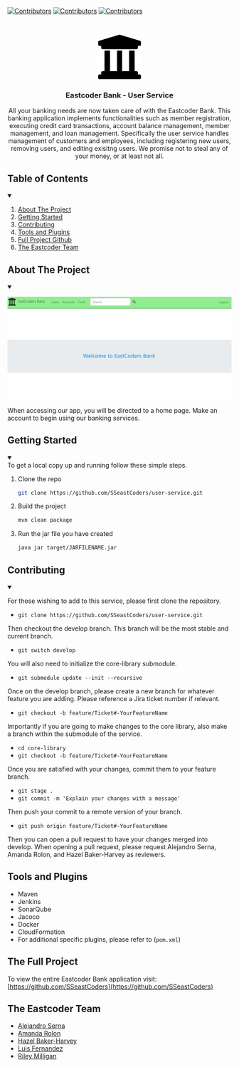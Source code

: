 
<!-- PROJECT SHIELDS -->
<!--
*** I'm using markdown "reference style" links for readability.
*** Reference links are enclosed in brackets [ ] instead of parentheses ( ).
*** See the bottom of this document for the declaration of the reference variables
*** for contributors-url, forks-url, etc. This is an optional, concise syntax you may use.
*** https://www.markdownguide.org/basic-syntax/#reference-style-links
-->

[![Contributors][contributors-shield]][contributors-url]
[![Contributors][contributions-shield]][contributors-url]
[![Contributors][size-shield]][contributors-url]

<!-- PROJECT LOGO -->
<br />
<p align="center">
  <a href="https://github.com/SSeastCoders/user-service">
    <img src="src/main/resources/static/SimpleBankLogo.png" alt="Logo" width="100" height="100">
  </a>

<h3 align="center">Eastcoder Bank - User Service</h3>

  <p align="center">
    All your banking needs are now taken care of with the Eastcoder Bank. This banking application implements functionalities such as member registration, executing
    credit card transactions, account balance management, member management, and loan
    management. Specifically the user service handles management of customers and employees, including registering new users, removing users, and editing exisitng users.
    We promise not to steal any of your money, or at least not all.
  </p>
</p>

<!-- TABLE OF CONTENTS -->

## Table of Contents

  <details open="open">
  <summary></summary>
  <ol>
    <li>
      <a href="#about-the-project">About The Project</a>
    </li>
    <li>
      <a href="#getting-started">Getting Started</a>
    </li>
    <li><a href="#contributing">Contributing</a></li>
    <li><a href="#tools-and-plugins">Tools and Plugins</a></li>
    <li><a href="#the-full-project">Full Project Github</a></li>
    <li><a href="#the-eastcoder-team">The Eastcoder Team</a></li>
  </ol>
</details>

<!-- ABOUT THE PROJECT -->

## About The Project
<details open="open">
<summary></summary>

[![Product Name Screen Shot][product-screenshot]]()

When accessing our app, you will be directed to a home page. Make an account to begin using our banking services.

</details>
<!-- GETTING STARTED -->

## Getting Started
<details open="open">
<summary></summary>
To get a local copy up and running follow these simple steps.
</details>

1. Clone the repo
   ```sh
   git clone https://github.com/SSeastCoders/user-service.git
   ```
2. Build the project
   ```sh
   mvn clean package
   ```
3. Run the jar file you have created
   ```sh
   java jar target/JARFILENAME.jar
   ```

## Contributing
<details open="open">
<summary></summary>

For those wishing to add to this service, please first clone the repository.
- `git clone https://github.com/SSeastCoders/user-service.git`

Then checkout the develop branch. This branch will be the most stable and current branch.
- `git switch develop`

You will also need to initialize the core-library submodule.
- `git submodule update --init --recursive`

Once on the develop branch, please create a new branch for whatever feature you are adding.
Please reference a Jira ticket number if relevant.
- `git checkout -b feature/Ticket#-YourFeatureName`

Importantly if you are going to make changes to the core library, also make a branch within the submodule of the service.
- `cd core-library`
- `git checkout -b feature/Ticket#-YourFeatureName`

Once you are satisfied with your changes, commit them to your feature branch.
- `git stage .`
- `git commit -m 'Explain your changes with a message'`

Then push your commit to a remote version of your branch.
- `git push origin feature/Ticket#-YourFeatureName`

Then you can open a pull request to have your changes merged into develop.
When opening a pull request, please request Alejandro Serna, Amanda Rolon, and Hazel Baker-Harvey as reviewers.

<!-- Used tools -->
</details>

## Tools and Plugins

- Maven
- Jenkins
- SonarQube
- Jacoco
- Docker
- CloudFormation
- For additional specific plugins, please refer to (`pom.xml`)

<!-- CONTACT -->

## The Full Project
To view the entire Eastcoder Bank application visit: [https://github.com/SSeastCoders](https://github.com/SSeastCoders)
<!-- ACKNOWLEDGEMENTS -->

## The Eastcoder Team

- [Alejandro Serna](https://github.com/asernass)
- [Amanda Rolon](https://github.com/arolonss)
- [Hazel Baker-Harvey](https://github.com/hazelbakerharvey)
- [Luis Fernandez](https://github.com/LuisF111)
- [Riley Milligan](https://github.com/Riley-Milligan)
<!-- MARKDOWN LINKS & IMAGES -->
<!-- https://www.markdownguide.org/basic-syntax/#reference-style-links -->

[contributors-shield]: https://img.shields.io/github/contributors/SSeastCoders/user-service?style=for-the-badge
[contributors-url]: https://github.com/SSeastCoders/user-service/graphs/contributors
[contributions-shield]: https://img.shields.io/github/commit-activity/m/SSeastCoders/user-service?style=for-the-badge
[size-shield]: https://img.shields.io/github/languages/code-size/SSeastCoders/user-service?style=for-the-badge
[product-screenshot]: src/main/resources/static/HomePage.PNG